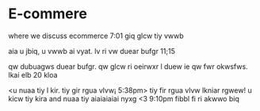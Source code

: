 # E-commere
where we discuss ecommerce
7:01 giq glcw tiy vwwb <br>

aia u jbiq, u vwwb ai vyat. lv ri vw duear bufgr
<upi hpy yjod. ejly jsbr upi nrrm fpomh.> 11;15

qw dubuagws duear bufgr. qw glcw ri oeirwxr l duew ie qw fwr okwsfws. lkai elb 20 kloa <br>

<u nuaa tiy l kir. tiy gir rgua vlvw¡ 5:38pm>
tiy fir rgua vlvw lkniar rgwew! u kicw tiy kira and nuaa tiy aiaiaiaiai nyxg <3 9:10pm fibbl fi ri akwwo biq
